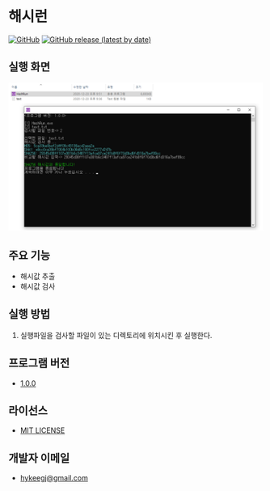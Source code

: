 # 해시런

[![GitHub](https://img.shields.io/github/license/hykeegj/hash-run)](LICENSE) [![GitHub release (latest by date)](https://img.shields.io/github/v/release/hykeegj/hash-run)](https://github.com/hykeegj/hash-checker/releases/tag/1.0.0)

## 실행 화면

![preview](preview.png)

## 주요 기능

- 해시값 추출
- 해시값 검사

## 실행 방법

1. 실행파일을 검사할 파일이 있는 디렉토리에 위치시킨 후 실행한다.

## 프로그램 버전

- [1.0.0](https://github.com/hykeegj/hash-checker/releases/tag/1.0.0)

## 라이선스

- [MIT LICENSE](LICENSE)

## 개발자 이메일

- hykeegj@gmail.com
